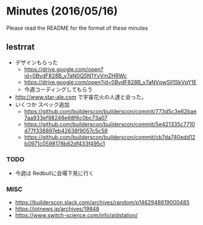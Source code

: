 # Minutes (2016/05/16)

Please read the README for the format of these minutes

## lestrrat

* デザインもらった
  * https://drive.google.com/open?id=0BydF828B_v7aN0Q5N1YyVmZHRWc
  * https://drive.google.com/open?id=0BydF828B_v7aNVpwSlI1SkVpY1E
  * 今週コーディングしてもらう
* http://www.star-ale.com で宇宙花火の人達と会った。
* いくつか スペック追加
  * https://github.com/builderscon/builderscon/commit/773d5c3e62bae7aa933ef98248e68f6c0bc73a07
  * https://github.com/builderscon/builderscon/commit/5e421335c7710d77f338897eb42638f9057c5c58
  * https://github.com/builderscon/builderscon/commit/cb7da740edd12b0971c0598178b62df433f495c1

### TODO

* 今週は Redbullに会場下見に行く

### MISC

* https://builderscon.slack.com/archives/random/p1462948619000485
* https://iotnews.jp/archives/19848
* https://www.switch-science.com/info/aidstation/
